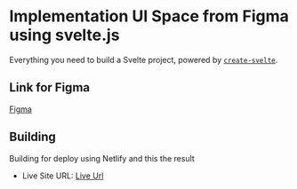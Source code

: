 # Implementation UI Space from Figma using svelte.js

Everything you need to build a Svelte project, powered by [`create-svelte`](https://github.com/sveltejs/kit/tree/master/packages/create-svelte).

## Link for Figma

[Figma](https://www.figma.com/file/hDcipE9zMuiDsYAkjcQuKw/Space?node-id=5%3A13)


## Building

Building for deploy using Netlify and this the result

- Live Site URL: [Live Url](https://incandescent-kashata-525804.netlify.app/)
